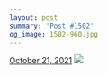 ```yaml
---
layout: post
summary: 'Post #1502'
og_image: 1502-960.jpg
---
```


<p>
  <time>
    <a href="/1502">October 21, 2021</a>
  </time>
  <a href="/1502">
    <img src="{{ site.assets_url }}/1502-480.jpg" srcset="{{ site.assets_url }}/1502-240.jpg 240w, {{ site.assets_url }}/1502-480.jpg 480w, {{ site.assets_url }}/1502-720.jpg 720w, {{ site.assets_url }}/1502-960.jpg 960w" sizes="(min-width: 700px) 50vw, calc(100vw - 2rem)" />
  </a>
</p>
